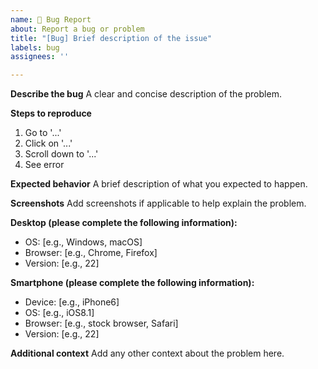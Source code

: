 ```yaml
---
name: 🐛 Bug Report
about: Report a bug or problem
title: "[Bug] Brief description of the issue"
labels: bug
assignees: ''

---
```


**Describe the bug**
A clear and concise description of the problem.

**Steps to reproduce**
1. Go to '...'
2. Click on '...'
3. Scroll down to '...'
4. See error

**Expected behavior**
A brief description of what you expected to happen.

**Screenshots**
Add screenshots if applicable to help explain the problem.

**Desktop (please complete the following information):**
 - OS: [e.g., Windows, macOS]
 - Browser: [e.g., Chrome, Firefox]
 - Version: [e.g., 22]

**Smartphone (please complete the following information):**
 - Device: [e.g., iPhone6]
 - OS: [e.g., iOS8.1]
 - Browser: [e.g., stock browser, Safari]
 - Version: [e.g., 22]

**Additional context**
Add any other context about the problem here.
